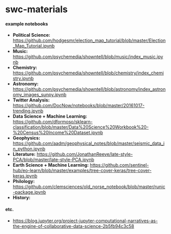 # swc-materials

#### example notebooks

- __Political Science:__ https://github.com/hodgesmr/election_map_tutorial/blob/master/Election_Map_Tutorial.ipynb
- __Music:__ https://github.com/psychemedia/showntell/blob/music/index_music.ipynb
- __Chemistry:__ https://github.com/psychemedia/showntell/blob/chemistry/index_chemistry.ipynb
- __Astronomy:__ https://github.com/psychemedia/showntell/blob/astronomy/index_astronomy_images_sunpy.ipynb
- __Twitter Analysis:__ https://github.com/DocNow/notebooks/blob/master/20161017-trending.ipynb
- __Data Science + Machine Learning:__ https://github.com/dformoso/sklearn-classification/blob/master/Data%20Science%20Workbook%20-%20Census%20Income%20Dataset.ipynb
- __Geophysics:__ https://github.com/aadm/geophysical_notes/blob/master/seismic_data_in_python.ipynb
- __Literature:__ https://github.com/JonathanReeve/late-style-PCA/blob/master/late-style-PCA.ipynb
- __Earth Science + Machine Learning:__ https://github.com/sentinel-hub/eo-learn/blob/master/examples/tree-cover-keras/tree-cover-keras.ipynb
- __Philology:__ https://github.com/clemsciences/old_norse_notebook/blob/master/runic-package.ipynb
- __History:__

#### etc.
- https://blog.jupyter.org/project-jupyter-computational-narratives-as-the-engine-of-collaborative-data-science-2b5fb94c3c58
